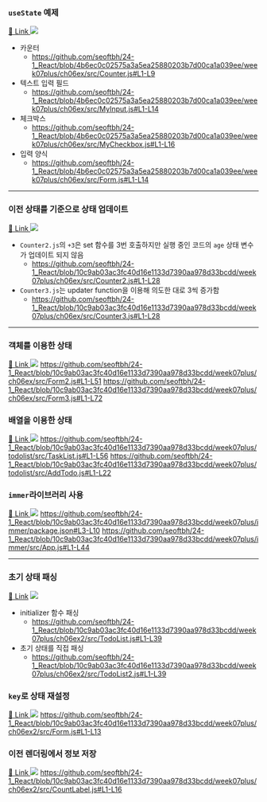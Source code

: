### `useState` 예제
[🔗 Link
](https://seoftbh.github.io/24-1_React/week07plus/ch06ex/build-basic_usestate_ex/)
[![](./md/react_basic_usestate_ex.gif)](https://seoftbh.github.io/24-1_React/week07plus/ch06ex/build-basic_usestate_ex/)
- 카운터
  - https://github.com/seoftbh/24-1_React/blob/4b6ec0c02575a3a5ea25880203b7d00ca1a039ee/week07plus/ch06ex/src/Counter.js#L1-L9
- 텍스트 입력 필드
  - https://github.com/seoftbh/24-1_React/blob/4b6ec0c02575a3a5ea25880203b7d00ca1a039ee/week07plus/ch06ex/src/MyInput.js#L1-L14
- 체크박스
  - https://github.com/seoftbh/24-1_React/blob/4b6ec0c02575a3a5ea25880203b7d00ca1a039ee/week07plus/ch06ex/src/MyCheckbox.js#L1-L16
- 입력 양식
  - https://github.com/seoftbh/24-1_React/blob/4b6ec0c02575a3a5ea25880203b7d00ca1a039ee/week07plus/ch06ex/src/Form.js#L1-L14

---
### 이전 상태를 기준으로 상태 업데이트
[🔗 Link
](https://seoftbh.github.io/24-1_React/week07plus/ch06ex/build-usestate_counter/)
[![](./md/react_useState_counter.gif)](https://seoftbh.github.io/24-1_React/week07plus/ch06ex/build-usestate_counter/)
- `Counter2.js`의 `+3`은 set 함수를 3번 호출하지만 실행 중인 코드의 `age` 상태 변수가 업데이트 되지 않음
  - https://github.com/seoftbh/24-1_React/blob/10c9ab03ac3fc40d16e1133d7390aa978d33bcdd/week07plus/ch06ex/src/Counter2.js#L1-L28
- `Counter3.js`는 updater function을 이용해 의도한 대로 3씩 증가함
  - https://github.com/seoftbh/24-1_React/blob/10c9ab03ac3fc40d16e1133d7390aa978d33bcdd/week07plus/ch06ex/src/Counter3.js#L1-L28

---
### 객체를 이용한 상태
[🔗 Link
](https://seoftbh.github.io/24-1_React/week07plus/ch06ex/build/)
[![](./md/react_useState_form.gif)](https://seoftbh.github.io/24-1_React/week07plus/ch06ex/build/)
https://github.com/seoftbh/24-1_React/blob/10c9ab03ac3fc40d16e1133d7390aa978d33bcdd/week07plus/ch06ex/src/Form2.js#L1-L51
https://github.com/seoftbh/24-1_React/blob/10c9ab03ac3fc40d16e1133d7390aa978d33bcdd/week07plus/ch06ex/src/Form3.js#L1-L72

### 배열을 이용한 상태
[🔗 Link
](https://seoftbh.github.io/24-1_React/week07plus/todolist/build)
[![](./md/react_todolist.gif)](https://seoftbh.github.io/24-1_React/week07plus/todolist/build)
https://github.com/seoftbh/24-1_React/blob/10c9ab03ac3fc40d16e1133d7390aa978d33bcdd/week07plus/todolist/src/TaskList.js#L1-L56
https://github.com/seoftbh/24-1_React/blob/10c9ab03ac3fc40d16e1133d7390aa978d33bcdd/week07plus/todolist/src/AddTodo.js#L1-L22

### `immer`라이브러리 사용
[🔗 Link
](https://seoftbh.github.io/24-1_React/week07plus/immer/build/)
[![](./md/react_immer.gif)](https://seoftbh.github.io/24-1_React/week07plus/immer/build/)
https://github.com/seoftbh/24-1_React/blob/10c9ab03ac3fc40d16e1133d7390aa978d33bcdd/week07plus/immer/package.json#L3-L10
https://github.com/seoftbh/24-1_React/blob/10c9ab03ac3fc40d16e1133d7390aa978d33bcdd/week07plus/immer/src/App.js#L1-L44

---
### 초기 상태 패싱
[🔗 Link](https://seoftbh.github.io/24-1_React/week07plus/ch06ex2/build-initializer_todo/)
[![](./md/react_initializer_todo.gif)](https://seoftbh.github.io/24-1_React/week07plus/ch06ex2/build-initializer_todo/)
- initializer 함수 패싱
  - https://github.com/seoftbh/24-1_React/blob/10c9ab03ac3fc40d16e1133d7390aa978d33bcdd/week07plus/ch06ex2/src/TodoList.js#L1-L39
- 초기 상태를 직접 패싱
  - https://github.com/seoftbh/24-1_React/blob/10c9ab03ac3fc40d16e1133d7390aa978d33bcdd/week07plus/ch06ex2/src/TodoList2.js#L1-L39

### `key`로 상태 재설정
[🔗 Link
](https://seoftbh.github.io/24-1_React/week07plus/ch06ex2/build-resetting_form/)
[![](./md/react_resetting_form.gif)](https://seoftbh.github.io/24-1_React/week07plus/ch06ex2/build-resetting_form/)
https://github.com/seoftbh/24-1_React/blob/10c9ab03ac3fc40d16e1133d7390aa978d33bcdd/week07plus/ch06ex2/src/Form.js#L1-L13

### 이전 렌더링에서 정보 저장
[🔗 Link
](https://seoftbh.github.io/24-1_React/week07plus/ch06ex2/build/)
[![](./md/react_storing_count.gif)](https://seoftbh.github.io/24-1_React/week07plus/ch06ex2/build/)
https://github.com/seoftbh/24-1_React/blob/10c9ab03ac3fc40d16e1133d7390aa978d33bcdd/week07plus/ch06ex2/src/CountLabel.js#L1-L16

